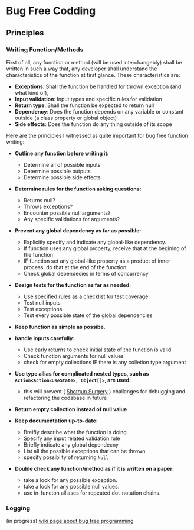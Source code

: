 # Bug Free Codding

## Principles
### Writing Function/Methods 
First of all, any function or method (will be used interchangebly) shall be written in such a way that, any developer shall understand the characteristics of the function at first glance. These characteristics are:
- **Exceptions**: Shall the function be handled for thrown exception (and what kind of),
- **Input validation**: Input types and specific rules for validation
- **Return type**: Shall the function be expected to return null
- **Dependency**: Does the function depends on any variable or constant outside (a class property or global object)
- **Side effects**: Does the function do any thing outside of its scope

Here are the principles I witnessed as quite important for bug free function writing:

- **Outline any function before writing it:**
  - Determine all of possible inputs
  - Determine possible outputs
  - Determine possible side effects
- **Determine rules for the function asking questions:**
  
  - Returns null?
  - Throws exceptions?
  - Encounter possible null arguments?
  - Any specific validations for arguments?
  
- **Prevent any global dependency as far as possible:**
  
  - Explicitly specify and indicate any global-like dependency.
  - If function uses any global property, receive that at the begining of the function
  - IF function set any global-like property as a product of inner process, do that at the end of the function
  - Check global dependecies in terms of concurrency
  
- **Design tests for the function as far as needed:**
  
  - Use specified rules as a checklist for test coverage
  - Test null inputs
  - Test exceptions
  - Test every possible state of the global dependencies
    
- **Keep function as simple as possibe.**
  
- **handle inputs carefully:**
  
  - Use early returns to check initial state of the function is valid
  - Check function arguments for null values
  - check for empty collections IF there is any colletion type argument
    
- **Use type allias for complicated nested types, such as `Action<Action<UseState>, Object[]>`, are used:**
  
  - this will prevent ( [Shotgun Surgery](https://refactoring.guru/smells/shotgun-surgery) ) challanges for debugging and refactoring the codabase in future
    
- **Return empty collection instead of null value**
  
- **Keep documentation up-to-date:**
  
  - Breifly describe what the function is doing
  - Specify any input related validation rule
  - Briefly indicate any global dependecny
  - List all the possible exceptions that can be thrown
  - specify possiblity of returning `Null`
    
- **Double check any function/method as if it is written on a paper:**
  
  - take a look for any possible exception.
  - take a look for any possible null values.
  - use in-functon alliases for repeated dot-notation chains.

### Logging

(in progress)
[wiki page about bug free programming](https://en.wikibooks.org/wiki/Bug_Free_Programming)
